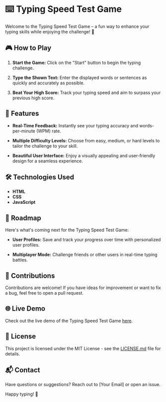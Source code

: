 # ⌨️ Typing Speed Test Game

Welcome to the Typing Speed Test Game – a fun way to enhance your typing skills while enjoying the challenge! 🚀

## 🎮 How to Play

1. **Start the Game:**
   Click on the "Start" button to begin the typing challenge.

2. **Type the Shown Text:**
   Enter the displayed words or sentences as quickly and accurately as possible.

3. **Beat Your High Score:**
   Track your typing speed and aim to surpass your previous high score.

## 🌟 Features

- **Real-Time Feedback:**
  Instantly see your typing accuracy and words-per-minute (WPM) rate.

- **Multiple Difficulty Levels:**
  Choose from easy, medium, or hard levels to tailor the challenge to your skill.

- **Beautiful User Interface:**
  Enjoy a visually appealing and user-friendly design for a seamless experience.

## 🛠️ Technologies Used

- **HTML**
- **CSS**
- **JavaScript**

## 🚦 Roadmap

Here's what's coming next for the Typing Speed Test Game:

- **User Profiles:**
  Save and track your progress over time with personalized user profiles.

- **Multiplayer Mode:**
  Challenge friends or other users in real-time typing battles.

## 🤝 Contributions

Contributions are welcome! If you have ideas for improvement or want to fix a bug, feel free to open a pull request.

## 🌐 Live Demo

Check out the live demo of the Typing Speed Test Game [here](#your-live-demo-link).

## 📄 License

This project is licensed under the MIT License - see the [LICENSE.md](LICENSE.md) file for details.

## 📬 Contact

Have questions or suggestions? Reach out to [Your Email] or open an issue.

Happy typing! 🎉
